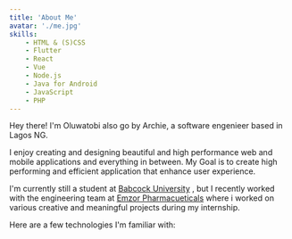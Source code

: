 ```yaml
---
title: 'About Me'
avatar: './me.jpg'
skills:
    - HTML & (S)CSS
    - Flutter
    - React
    - Vue
    - Node.js
    - Java for Android
    - JavaScript
    - PHP
---
```


Hey there! I'm Oluwatobi also go by Archie, a software engenieer based in Lagos NG.

I enjoy creating and designing beautiful and high performance web and mobile applications and everything in between. My Goal is to create high performing and efficient application that enhance user experience.

I'm currently still a student at [Babcock University](https://www.babcock.edu.ng) , but I recently worked with the engineering team at [Emzor Pharmacueticals](https://www.emzorpharma.com) where i worked on various creative and meaningful projects during my internship.

Here are a few technologies I'm familiar with:
